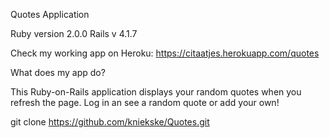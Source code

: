 
Quotes Application

Ruby version 2.0.0
Rails v 4.1.7

Check my working app on Heroku: https://citaatjes.herokuapp.com/quotes

What does my app do?

This Ruby-on-Rails application displays your random quotes when you refresh the page. Log in an see a random quote or add your own!

git clone https://github.com/kniekske/Quotes.git
